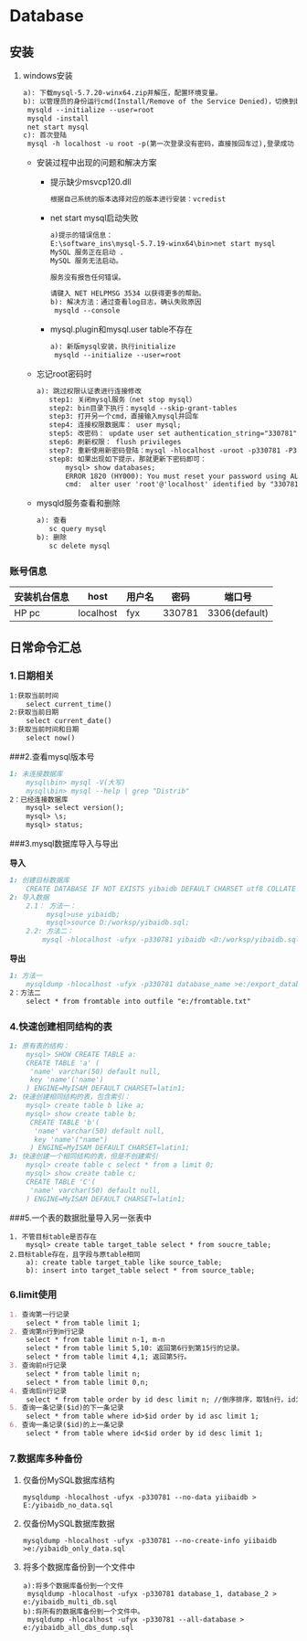 # Database

## 安装

1. windows安装

   ```markdown
   a): 下载mysql-5.7.20-winx64.zip并解压，配置环境变量。
   b): 以管理员的身份运行cmd(Install/Remove of the Service Denied)，切换到bin目录执行：
   	mysqld --initialize --user=root 
   	mysqld -install
   	net start mysql
   c): 首次登陆
   	mysql -h localhost -u root -p(第一次登录没有密码，直接按回车过),登录成功
   ```

   * 安装过程中出现的问题和解决方案

     * 提示缺少msvcp120.dll

       ```markdown
       根据自己系统的版本选择对应的版本进行安装：vcredist
       ```

     * net start mysql启动失败

       ```markdown
       a)提示的错误信息：
       E:\software_ins\mysql-5.7.19-winx64\bin>net start mysql
       MySQL 服务正在启动 .
       MySQL 服务无法启动。

       服务没有报告任何错误。

       请键入 NET HELPMSG 3534 以获得更多的帮助。
       b): 解决方法：通过查看log日志，确认失败原因
       	mysqld --console
       ```

     * mysql.plugin和mysql.user table不存在

       ```markdown
       a): 新版mysql安装，执行initialize
       	mysqld --initialize --user=root
       ```

   * 忘记root密码时

     ```markdown
     a): 跳过权限认证表进行连接修改
     	step1: 关闭mysql服务（net stop mysql）
     	step2: bin目录下执行：mysqld --skip-grant-tables
     	step3: 打开另一个cmd，直接输入mysql并回车
     	step4: 连接权限数据库： user mysql;
     	step5: 改密码： update user set authentication_string="330781" where user="root"
     	step6: 刷新权限： flush privileges
     	step7: 重新使用新密码登陆：mysql -hlocalhost -uroot -p330781 -P3306
     	step8: 如果出现如下提示，那就更新下密码即可：
     		mysql> show databases;
     		ERROR 1820 (HY000): You must reset your password using ALTER USER statement 		before executing this statement.
     		cmd:  alter user 'root'@'localhost' identified by "330781";
     ```

   * mysqld服务查看和删除

     ```markdown
     a): 查看
     	sc query mysql
     b): 删除
     	sc delete mysql
     ```



### 账号信息

| 安装机台信息 | host      | 用户名  | 密码     | 端口号           |
| ------ | --------- | ---- | ------ | ------------- |
| HP pc  | localhost | fyx  | 330781 | 3306(default) |

## 日常命令汇总

### 1.日期相关

```markdown
1:获取当前时间
	select current_time()
2:获取当前日期
	select current_date()
3:获取当前时间和日期
	select now()
```

###2.查看mysql版本号

```markdown
1: 未连接数据库
	mysql\bin> mysql -V(大写)
	mysql\bin> mysql --help | grep "Distrib"
2：已经连接数据库
	mysql> select version();
	mysql> \s;
	mysql> status;
```

###3.mysql数据库导入与导出

**导入**

```markdown
1: 创建目标数据库
	CREATE DATABASE IF NOT EXISTS yibaidb DEFAULT CHARSET utf8 COLLATE utf8_general_ci;
2: 导入数据
	2.1： 方法一：
		 mysql>use yibaidb;
		 mysql>source D:/worksp/yibaidb.sql;
	2.2: 方法二：
		mysql -hlocalhost -ufyx -p330781 yibaidb <D:/worksp/yibaidb.sql
```

**导出**

```markdown
1: 方法一
	mysqldump -hlocalhost -ufyx -p330781 database_name >e:/export_database.sql
2：方法二
	select * from fromtable into outfile "e:/fromtable.txt"
```

### 4.快速创建相同结构的表

```markdown
1: 原有表的结构：
	mysql> SHOW CREATE TABLE a:
	CREATE TABLE 'a' (
	 'name' varchar(50) default null,
	 key 'name'('name')
	) ENGINE=MyISAM DEFAULT CHARSET=latin1;
2: 快速创建相同结构的表，包含索引：
	mysql> create table b like a;
    mysql> show create table b;
     CREATE TABLE 'b'(
      'name' varchar(50) default null,
      key 'name'("name")
     ) ENGINE=MyISAM DEFAULT CHARSET=latin1;
3: 快速创建一个相同结构的表，但是不创建索引
	mysql> create table c select * from a limit 0;
	mysql> show create table c;
	CREATE TABLE 'C'(
	 'name' varchar(50) default null,
	) ENGINE=MyISAM DEFAULT CHARSET=latin1;
```

###5.一个表的数据批量导入另一张表中

```mysql
1. 不管目标table是否存在
	mysql> create table target_table select * from soucre_table;
2.目标table存在，且字段与原table相同
	a): create table target_table like source_table;
	b): insert into target_table select * from source_table;
```

### 6.limit使用

```markdown
1. 查询第一行记录
	select * from table limit 1;
2. 查询第n行到m行记录
	select * from table limit n-1, m-n
	select * from table limit 5,10: 返回第6行到第15行的记录。
	select * from table limit 4,1; 返回第5行。
3. 查询前n行记录
	select * from table limit n;
	select * from table limit 0,n;
4. 查询后n行记录
	select * from table order by id desc limit n; //倒序排序，取钱n行，id为自增形式。
5. 查询一条记录($id)的下一条记录
 	select * from table where id>$id order by id asc limit 1;
6. 查询一条记录($id)的上一条记录
	select * from table where id<$id order by id desc limit 1;
```

### 7.数据库多种备份

1. 仅备份MySQL数据库结构

   ```mysql
   mysqldump -hlocalhost -ufyx -p330781 --no-data yiibaidb > E:/yibaidb_no_data.sql
   ```

2. 仅备份MySQL数据库数据

   ```mysql
   mysqldump -hlocalhost -ufyx -p330781 --no-create-info yiibaidb >e:/yibaidb_only_data.sql
   ```

3. 将多个数据库备份到一个文件中

   ```mysql
   a):将多个数据库备份到一个文件
   	mysqldump -hlocalhost -ufyx -p330781 database_1, database_2 > e:/yibaidb_multi_db.sql
   b):将所有的数据库备份到一个文件中。
   	mysqldump -hlocalhost -ufyx -p330781 --all-database > e:/yibaidb_all_dbs_dump.sql
   ```

   ​

